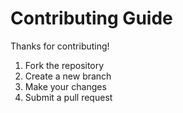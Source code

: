 # Contributing Guide

Thanks for contributing!

1. Fork the repository
2. Create a new branch
3. Make your changes
4. Submit a pull request
